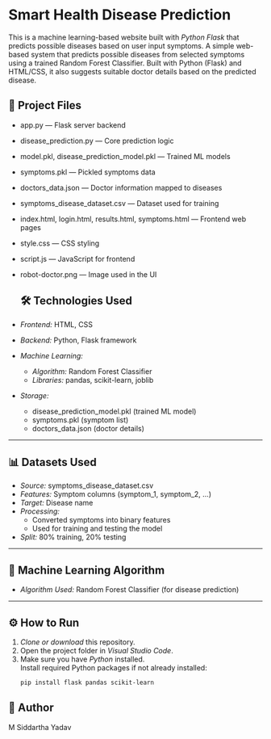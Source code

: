 # Smart Health Disease Prediction

This is a machine learning-based website built with *Python Flask* that predicts possible diseases based on user input symptoms.
A simple web-based system that predicts possible diseases from selected symptoms using a trained Random Forest Classifier. Built with Python (Flask) and HTML/CSS, it also suggests suitable doctor details based on the predicted disease.

## 📂 Project Files

- app.py — Flask server backend
- disease_prediction.py — Core prediction logic
- model.pkl, disease_prediction_model.pkl — Trained ML models
- symptoms.pkl — Pickled symptoms data
- doctors_data.json — Doctor information mapped to diseases
- symptoms_disease_dataset.csv — Dataset used for training
- index.html, login.html, results.html, symptoms.html — Frontend web pages
- style.css — CSS styling
- script.js — JavaScript for frontend
- robot-doctor.png — Image used in the UI

  ## 🛠️ Technologies Used

- *Frontend:* HTML, CSS  
- *Backend:* Python, Flask framework  
- *Machine Learning:*  
  - *Algorithm:* Random Forest Classifier  
  - *Libraries:* pandas, scikit-learn, joblib  
- *Storage:*  
  - disease_prediction_model.pkl (trained ML model)  
  - symptoms.pkl (symptom list)  
  - doctors_data.json (doctor details)

---

## 📊 Datasets Used

- *Source:* symptoms_disease_dataset.csv
- *Features:* Symptom columns (symptom_1, symptom_2, …)
- *Target:* Disease name
- *Processing:*  
  - Converted symptoms into binary features  
  - Used for training and testing the model
- *Split:* 80% training, 20% testing

---

## 🤖 Machine Learning Algorithm

- *Algorithm Used:* Random Forest Classifier (for disease prediction)

---

## ⚙️ How to Run

1. *Clone or download* this repository.
2. Open the project folder in *Visual Studio Code*.
3. Make sure you have *Python* installed.  
   Install required Python packages if not already installed:
   ```bash
   pip install flask pandas scikit-learn


## 👤 Author

M Siddartha Yadav
